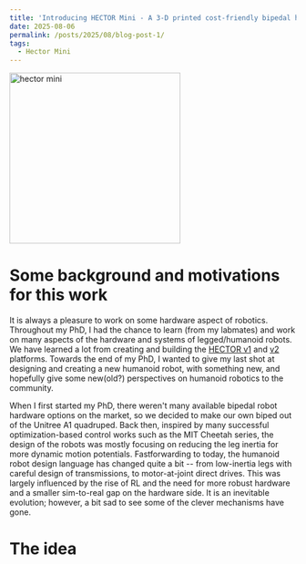 ```yaml
---
title: 'Introducing HECTOR Mini - A 3-D printed cost-friendly bipedal humanoid robot'
date: 2025-08-06
permalink: /posts/2025/08/blog-post-1/
tags:
  - Hector Mini
---
```


<img src="/images/figures/hector_mini_.png" alt="hector mini" title="Hector Mini" width="300"/>


Some background and motivations for this work
======
It is always a pleasure to work on some hardware aspect of robotics. Throughout my PhD, I had the chance to learn (from my labmates) and work on many aspects of the hardware and systems of legged/humanoid robots.
We have learned a lot from creating and building the [HECTOR v1](https://youtu.be/NcW-NFwjMh0) and [v2](https://youtu.be/W4f0641Kcpg?si=lgCcTYkCz_Fuz41s) platforms. Towards the end of my PhD, I wanted to give my last shot at designing and creating a new humanoid robot, with something new, and hopefully give some new(old?) perspectives on humanoid robotics to the community. 

When I first started my PhD, there weren't many available bipedal robot hardware options on the market, so we decided to make our own biped out of the Unitree A1 quadruped. Back then, inspired by many successful optimization-based control works such as the MIT Cheetah series, the design of the robots was mostly focusing on reducing the leg inertia for more dynamic motion potentials. Fastforwarding to today, the humanoid robot design language has changed quite a bit -- from low-inertia legs with careful design of transmissions, to motor-at-joint direct drives. This was largely influenced by the rise of RL and the need for more robust hardware and a smaller sim-to-real gap on the hardware side. It is an inevitable evolution; however, a bit sad to see some of the clever mechanisms have gone. 


The idea
======

